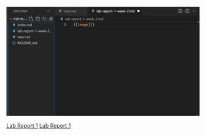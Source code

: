 ![image](screenshot.png)

[Lab Report 1](lab-report-1-week-2.md)
[Lab Report 1](https://yug030.github.io/cse15l-lab-reports/lab-report-1-week-2.html)